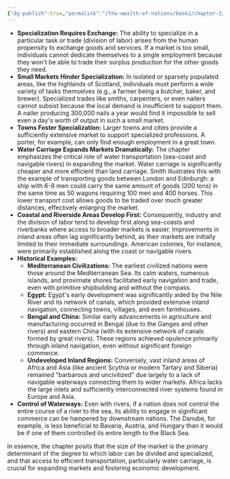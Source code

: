 ```yaml
---
{"dg-publish":true,"permalink":"/the-wealth-of-nations/book1/chapter-3/"}
---
```




- **Specialization Requires Exchange:** The ability to specialize in a particular task or trade (division of labor) arises from the human propensity to exchange goods and services. If a market is too small, individuals cannot dedicate themselves to a single employment because they won't be able to trade their surplus production for the other goods they need.
- **Small Markets Hinder Specialization:** In isolated or sparsely populated areas, like the highlands of Scotland, individuals must perform a wide variety of tasks themselves (e.g., a farmer being a butcher, baker, and brewer). Specialized trades like smiths, carpenters, or even nailers cannot subsist because the local demand is insufficient to support them. A nailer producing 300,000 nails a year would find it impossible to sell even a day's worth of output in such a small market.
- **Towns Foster Specialization:** Larger towns and cities provide a sufficiently extensive market to support specialized professions. A porter, for example, can only find enough employment in a great town.
- **Water Carriage Expands Markets Dramatically:** The chapter emphasizes the critical role of water transportation (sea-coast and navigable rivers) in expanding the market. Water carriage is significantly cheaper and more efficient than land carriage. Smith illustrates this with the example of transporting goods between London and Edinburgh: a ship with 6-8 men could carry the same amount of goods (200 tons) in the same time as 50 wagons requiring 100 men and 400 horses. This lower transport cost allows goods to be traded over much greater distances, effectively enlarging the market.
- **Coastal and Riverside Areas Develop First:** Consequently, industry and the division of labor tend to develop first along sea-coasts and riverbanks where access to broader markets is easier. Improvements in inland areas often lag significantly behind, as their markets are initially limited to their immediate surroundings. American colonies, for instance, were primarily established along the coast or navigable rivers.
- **Historical Examples:**
    - **Mediterranean Civilizations:** The earliest civilized nations were those around the Mediterranean Sea. Its calm waters, numerous islands, and proximate shores facilitated early navigation and trade, even with primitive shipbuilding and without the compass.
    - **Egypt:** Egypt's early development was significantly aided by the Nile River and its network of canals, which provided extensive inland navigation, connecting towns, villages, and even farmhouses.
    - **Bengal and China:** Similar early advancements in agriculture and manufacturing occurred in Bengal (due to the Ganges and other rivers) and eastern China (with its extensive network of canals formed by great rivers). These regions achieved opulence primarily through inland navigation, even without significant foreign commerce.
    - **Undeveloped Inland Regions:** Conversely, vast inland areas of Africa and Asia (like ancient Scythia or modern Tartary and Siberia) remained "barbarous and uncivilized" due largely to a lack of navigable waterways connecting them to wider markets. Africa lacks the large inlets and sufficiently interconnected river systems found in Europe and Asia.
- **Control of Waterways:** Even with rivers, if a nation does not control the entire course of a river to the sea, its ability to engage in significant commerce can be hampered by downstream nations. The Danube, for example, is less beneficial to Bavaria, Austria, and Hungary than it would be if one of them controlled its entire length to the Black Sea.

In essence, the chapter posits that the size of the market is the primary determinant of the degree to which labor can be divided and specialized, and that access to efficient transportation, particularly water carriage, is crucial for expanding markets and fostering economic development.
